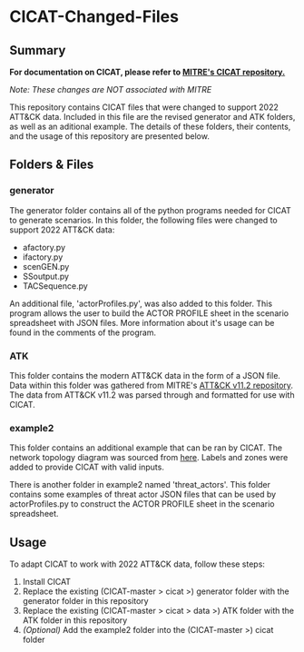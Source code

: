 # CICAT-Changed-Files

## Summary
**For documentation on CICAT, please refer to [MITRE's CICAT repository.](https://github.com/mitre/CICAT)**

*Note: These changes are NOT associated with MITRE*

This repository contains CICAT files that were changed to support 2022 ATT&CK data. Included in this file are the revised generator and ATK folders, as well as an aditional example. The details of these folders, their contents, and the usage of this repository are presented below.

## Folders & Files
### generator
The generator folder contains all of the python programs needed for CICAT to generate scenarios. In this folder, the following files were changed to support 2022 ATT&CK data:
- afactory.py
- ifactory.py
- scenGEN.py
- SSoutput.py
- TACSequence.py

An additional file, 'actorProfiles.py', was also added to this folder. This program allows the user to build the ACTOR PROFILE sheet in the scenario spreadsheet with JSON files. More information about it's usage can be found in the comments of the program. 

### ATK
This folder contains the modern ATT&CK data in the form of a JSON file. Data within this folder was gathered from MITRE's [ATT&CK v11.2 repository](https://github.com/mitre/cti/releases/tag/ATT%26CK-v11.2). The data from ATT&CK v11.2 was parsed through and formatted for use with CICAT. 

### example2
This folder contains an additional example that can be ran by CICAT. The network topology diagram was sourced from [here](https://tonymangan.wordpress.com/network-issues/uml-and-network-architecture-diagrams/). Labels and zones were added to provide CICAT with valid inputs.

There is another folder in example2 named 'threat_actors'. This folder contains some examples of threat actor JSON files that can be used by actorProfiles.py to construct the ACTOR PROFILE sheet in the scenario spreadsheet.

## Usage
To adapt CICAT to work with 2022 ATT&CK data, follow these steps:

1. Install CICAT
2. Replace the existing (CICAT-master > cicat >) generator folder with the generator folder in this repository
3. Replace the existing (CICAT-master > cicat > data >) ATK folder with the ATK folder in this repository
4. *(Optional)* Add the example2 folder into the (CICAT-master >) cicat folder

